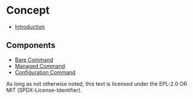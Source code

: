 # Concept

* [Introduction](./concept/introduction.md)

## Components
* [Bare Command](./concept/bare.command.md)
* [Managed Command](./concept/managed.command.md)
* [Configuration Command](./concept/config.command.md)

As long as not otherwise noted,
this text is licensed under the EPL-2.0 OR MIT (SPDX-License-Identifier).
